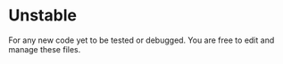 # Unstable
For any new code yet to be tested or debugged. You are free to edit and manage these files.
